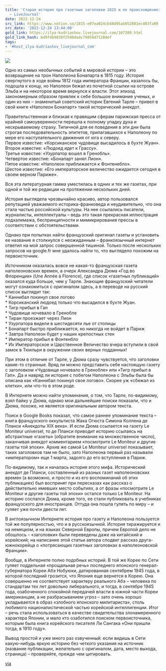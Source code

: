 ```yaml
---
title: 'Старая история про газетные заголовки 1815 и ее происхождение: ilya_kudriashov
  — LiveJournal'
date: 2022-12-24
src_link: https://www.notion.so/1815-e97ea024cb48495ab852801ec483fa89
src_date: '2022-12-24 13:44:00'
gold_link: https://ilya-kudriashov.livejournal.com/167289.html
gold_link_hash: bd9f4b9830f2548dadc79059d71204ef
tags:
- '#host_ilya-kudriashov_livejournal_com'
---
```


![](https://ic.pics.livejournal.com/mi3ch/983718/8294799/8294799_original.jpg)  
  
Одно из самых необычных событий в мировой истории – это возвращение на трон Наполеона Бонапарта в 1815 году. История свергнутого в ходе войны 1812 года императора Франции, казалось бы, подошла к концу, но Наполеон бежал из почетной ссылки на острове Эльба и на некоторое время вернулся к власти. Этот эпизод закономерным образом привлек к себе большое внимание ученых, и один из них – знаменитый советский историк Евгений Тарле – привел в свой книге «Наполеон Бонапарт» такой исторический анекдот.  
  
Правительственная и близкая к правящим сферам парижская пресса от крайней самоуверенности перешла к полному упадку духа и нескрываемому страху. Типичной для ее поведения в эти дни была строгая последовательность эпитетов, прилагавшихся к Наполеону по мере его наступательного движения от юга к северу.  
Первое известие: «Корсиканское чудовище высадилось в бухте Жуан».  
Второе известие: «Людоед идет к Грассу».  
Третье известие: «Узурпатор вошел в Гренобль».  
Четвертое известие: «Бонапарт занял Лион».  
Пятое известие: «Наполеон приближается к Фонтенебло».  
Шестое известие: «Его императорское величество ожидается сегодня в своем верном Париже».  
  
Вся эта литературная гамма уместилась в одних и тех же газетах, при одной и той же редакции на протяжении нескольких дней.  
  
История выглядела чрезвычайно красиво, автор пользовался репутацией уважаемого историка-франковеда и неудивительно, что она стала частью российской культуры. На нее ссылались писатели, журналисты, интеллектуалы – ведь это такая прекрасная иллюстрация подхалимажа, беспринципности и мимикрирования прессы в соответствии с обстоятельствами.  
  
Однако при попытках найти французский оригинал газеты и установить ее название я столкнулся с неожиданным – франкоязычный интернет ответил на мой запрос совершенной тишиной. Только после нескольких запросов на google.fr мне удалось найти то, что выглядело похожим на первоисточник.  
  
  
Источником оказалась вовсе не какая-то французская газета наполеоновских времен, а очерк Александра Дюма «Год во Флоренции» (Une Année à Florence), где список «газетных публикаций» оказался куда больше, чем у Тарле. Знающие французский читатели могут ознакомиться с оригиналом здесь, а в переводе на русский список выглядит так:  
\* Каннибал покинул свое логово  
\* Корсиканский людоед только что высадился в бухте Жуан.  
\* Тигр прибыл в Гап  
\* Чудовище ночевало в Гренобле  
\* Тиран проезжает через Лион  
\* Узурпатора видели в шестидесяти лье от столицы  
\* Бонапарт быстро приближается, но никогда не войдет в Париж  
\* Завтра Наполеон будет у наших крепостных стен  
\* Император прибыл в Фонтенбло  
\* Их Императорское и Царственное Величество вчера вступили в свой замок в Тюильри в окружении своих верных подданных!  
  
При этом в отличие от Тарле, у Дюма сразу чувствуется, что заголовки какие-то странные. Вряд ли можно представить себе настоящую газету с заголовком «Чудовище ночевало в Гренобле» или «Тигр прибыл в Гап». Да и навряд ли история с побегом Наполеона с Эльбы была бы описана как «Каннибал покинул свое логово». Скорее уж «сбежал из клетки», или что-то в этом роде.  
  
В Интернете можно найти упоминания, о том, что Тарле, по-видимому, взял байку у Дюма, однако мои дальнейшие поиски показали, что и Дюма, похоже, не является оригинальным автором текста.  
  
Поиск в Google Books показал, что самое раннее упоминание текста – книга французского оккультиста Жака Огюста Симона Коллена де Планси «Анекдоты XIX века». И если Дюма ссылается на газету Le Moniteur universel, то де Планси приводит историю ссылаясь на абстрактные «газеты» (обратите внимание на множественное число), заканчивая анекдот комментарием «посмотрите Le Moniteur и другие газеты той эпохи». Архив же самой Le Moniteur universel показывает, таких заголовков там не было, зато Наполеона первый раз называли «императором» еще 1 марта, задолго до его вступления в Париж.  
  
По-видимому, так и началась история этого мифа. Исторический анекдот де Планси, составленный из разных газет наполеоновских времен (а возможно, и просто и из его воспоминаний об этих публикациях) был воспринят при пересказах как рассказ о действительно имевших место событиях, а от фразы «посмотрите Le Moniteur и другие газеты той эпохи» остался только Le Moniteur. На историю сослался Дюма, кроме того, ее стали публиковать в учебниках французского для иностранцев. Оттуда она пошла гулять по миру – и гуляет уже почти двести лет.  
  
В англоязычном Интернете история про газету и Наполеона пользуется той же популярностью, что и в русскоязычной. История тиражируется и на немецком, и на языках Северной Европы, причем Европой дело не обошлось – «заголовки» были переведены даже на китайский и корейский; на написание этой статьи автора сподвиг рассказ друга-южнокорейца о «потрясающих газетных заголовках в наполеоновской Франции».  
  
Вообще, в Интернете полно подобных историй. В той же Корее по Сети гуляет поддельная «прощальная речь» последнего японского генерал-губернатора Кореи Абэ Нобуюки, датированная сентябрем 1945 года, в которой последний грозится, что Япония еще вернется в Корею. Она совершенно не соответствует характеру реального Абэ – человека по стандартам тех лет довольно либерального, и тогда, в сентябре 1945 года, озабоченного спокойной передачей власти в южной части Кореи американцам, а не разбрасыванием угроз – зато очень хорошо укладывается в образ «злобного японского милитариста», столь любимого националистической частью корейской интеллигенции. Итог – речь стала использоваться в качестве свидетельства злонамеренного характера Японии, и мало кто озаботился поиском первоисточника, которым была книга корейского писателя Ли Сангака «Они пришли тогда, в 1910 году».  
  
Вывод простой и уже много раз озвученный: если видишь в Сети какую-нибудь яркую историю без четкого указания на источник (название публикации, желательно с оригиналом, дата, место выхода, страница) – проверяйте, прежде чем цитировать.  
  
[via](http://heijo.livejournal.com/98043.html)  
  


|  |  |  |  |
| --- | --- | --- | --- |